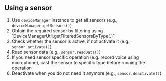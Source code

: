 ## Using a sensor

1. Use `deviceManager` instance to get all sensors (e.g., `deviceManager.getSensors()`)
2. Obtain the required sensor by filtering using `DeviceManagerUtil.getFilteredSensorsByType(.)``
3. Check whether the sensor is active, if not activate it (e.g., `sensor.activate()`)
4. Read sensor data (e.g., `sensor.readData()`)
5. If you need sensor specific operation (e.g. record voice using microphone), cast the sensor to specific type before running the operation
5. Deactivate when you do not need it anymore (e.g., `sensor.deactivate()`)

